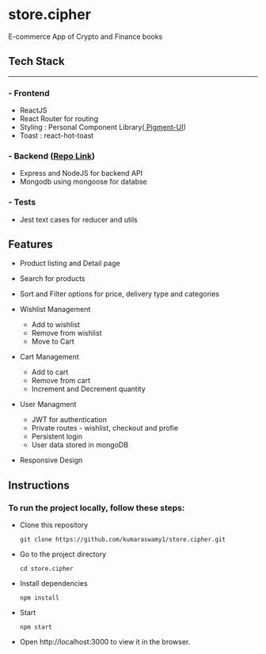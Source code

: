 # **store.cipher**
E-commerce App of Crypto and Finance books

## **Tech Stack**
---
### **- Frontend**
* ReactJS
* React Router for routing
* Styling : Personal Component Library([
Pigment-UI](https://pigment.netlify.app/))
* Toast : react-hot-toast


### **- Backend ([Repo Link](https://github.com/kumaraswamy1/store-cipher-backend))**
* Express and NodeJS for backend API
* Mongodb using mongoose for databse 


### **- Tests**

* Jest text cases for reducer and utils

## **Features**

* Product listing and Detail page
* Search for products
* Sort and Filter options for price, delivery type and categories
* Wishlist Management

  * Add to wishlist
  * Remove from wishlist
  * Move to Cart  
  
* Cart Management  

    * Add to cart
    * Remove from cart
    * Increment and Decrement quantity
   
*  User Managment 
    
    * JWT for authentication
    * Private routes - wishlist, checkout and profie
    * Persistent login
    * User data stored in mongoDB  
  
* Responsive Design

## **Instructions**
### To run the project locally, follow these steps:

* Clone this repository

   ``` 
   git clone https://github.com/kumaraswamy1/store.cipher.git 
   ```
* Go to the project directory
   ``` 
   cd store.cipher 
   ```
*  Install dependencies
    ```
    npm install
    ```
* Start
    ```
    npm start
    ```
* Open http://localhost:3000 to view it in the  browser.


  










